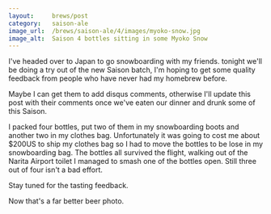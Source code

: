 ```yaml
---
layout:     brews/post
category:   saison-ale
image_url:  /brews/saison-ale/4/images/myoko-snow.jpg
image_alt:  Saison 4 bottles sitting in some Myoko Snow
---
```


I've headed over to Japan to go snowboarding with my friends.
tonight we'll be doing a try out of the new Saison batch, I'm
hoping to get some quality feedback from people who have never
had my homebrew before.

Maybe I can get them to add disqus comments, otherwise I'll update
this post with their comments once we've eaten our dinner and drunk
some of this Saison.

I packed four bottles, put two of them in my snowboarding boots and
another two in my clothes bag. Unfortunately it was going to cost
me about $200US to ship my clothes bag so I had to move the bottles
to be lose in my snowboarding bag. The bottles all survived the flight,
walking out of the Narita Airport toilet I managed to smash one of the
bottles open. Still three out of four isn't a bad effort.

Stay tuned for the tasting feedback.

<p class="alert alert-success">
  Now that's a far better beer photo.
</p>

